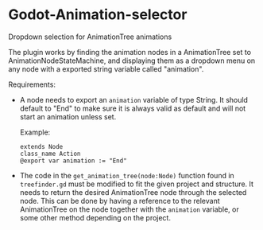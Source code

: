 # Godot-Animation-selector
Dropdown selection for AnimationTree animations

The plugin works by finding the animation nodes in a AnimationTree set to AnimationNodeStateMachine, and displaying them as a dropdown menu on any node with a exported string variable called "animation".

Requirements:
- A node needs to export an `animation` variable of type String. It should default to "End" to make sure it is always valid as default and will not start an animation unless set.

  Example:
    ```
    extends Node
    class_name Action
    @export var animation := "End"
    ```
- The code in the `get_animation_tree(node:Node)` function found in `treefinder.gd` must be modified to fit the given project and structure.
  It needs to return the desired AnimationTree node through the selected node. This can be done by having a reference to the relevant AnimationTree on the node together with the `animation` variable, or some other method depending on the project.
